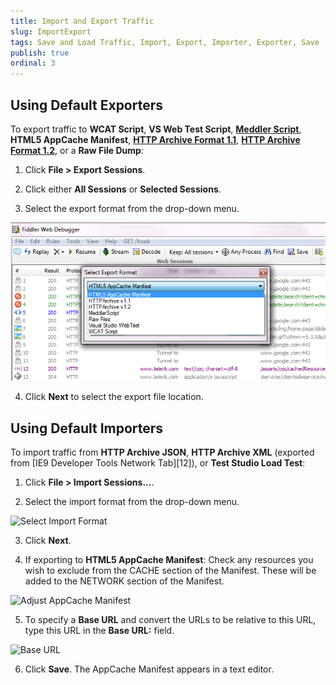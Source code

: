 ```yaml
---
title: Import and Export Traffic
slug: ImportExport
tags: Save and Load Traffic, Import, Export, Importer, Exporter, Save
publish: true
ordinal: 3
---
```


Using Default Exporters
-----------------------

To export traffic to **WCAT Script**, **VS Web Test Script**, [**Meddler Script**][1], **HTML5 AppCache Manifest**, [**HTTP Archive Format 1.1**][2], [**HTTP Archive Format 1.2**][3], or a **Raw File Dump**:

1. Click **File > Export Sessions**.

2. Click either **All Sessions** or **Selected Sessions**.

3. Select the export format from the drop-down menu.

 ![Select Export Format][4]

4. Click **Next** to select the export file location.

Using Default Importers
-----------------------

To import traffic from **HTTP Archive JSON**, **HTTP Archive XML** (exported from [IE9 Developer Tools Network Tab][12]), or **Test Studio Load Test**:

1. Click **File > Import Sessions...**.

2. Select the import format from the drop-down menu.

 ![Select Import Format][6]

3. Click **Next**.

4. If exporting to **HTML5 AppCache Manifest**: Check any resources you wish to exclude from the CACHE section of the Manifest. These will be added to the NETWORK section of the Manifest.

 ![Adjust AppCache Manifest][7]

5. To specify a **Base URL** and convert the URLs to be relative to this URL, type this URL in the **Base URL:** field.

 ![Base URL][8]

6. Click **Save**. The AppCache Manifest appears in a text editor.


[1]: http://www.webdbg.com/meddler/
[2]: http://groups.google.com/group/http-archive-specification/web/har-1-1-spec
[3]: http://groups.google.com/group/http-archive-specification/web/har-1-2-spec
[4]: ../images/ImportExport/SelectExportFormat.png
[5]: http://blogs.msdn.com/b/ie/archive/2010/04/22/ie9-developer-tools-network-tab.aspx
[6]: ../../images/ImportExport/SelectImportFormat.png
[7]: ../../images/ImportExport/AdjustAppCacheManifest.png
[8]: ../../images/ImportExport/BaseURL.png
